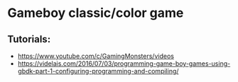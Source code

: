# Gameboy classic/color game

## Tutorials:
- https://www.youtube.com/c/GamingMonsters/videos
- https://videlais.com/2016/07/03/programming-game-boy-games-using-gbdk-part-1-configuring-programming-and-compiling/